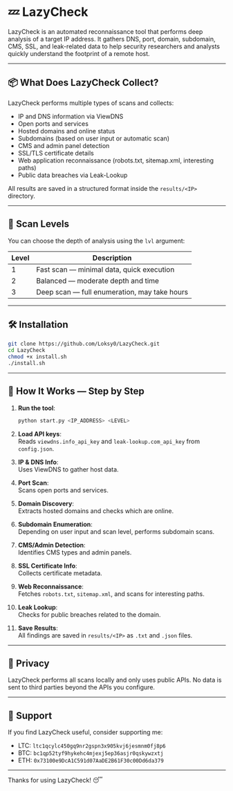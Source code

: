 # 💤 LazyCheck

LazyCheck is an automated reconnaissance tool that performs deep analysis of a target IP address. It gathers DNS, port, domain, subdomain, CMS, SSL, and leak-related data to help security researchers and analysts quickly understand the footprint of a remote host.

---

## 📦 What Does LazyCheck Collect?

LazyCheck performs multiple types of scans and collects:

- IP and DNS information via ViewDNS  
- Open ports and services  
- Hosted domains and online status  
- Subdomains (based on user input or automatic scan)  
- CMS and admin panel detection  
- SSL/TLS certificate details  
- Web application reconnaissance (robots.txt, sitemap.xml, interesting paths)  
- Public data breaches via Leak-Lookup  

All results are saved in a structured format inside the `results/<IP>` directory.

---

## 🧠 Scan Levels

You can choose the depth of analysis using the `lvl` argument:

| Level | Description                                      |
|-------|--------------------------------------------------|
| 1     | Fast scan — minimal data, quick execution        |
| 2     | Balanced — moderate depth and time               |
| 3     | Deep scan — full enumeration, may take hours     |

---

## 🛠️ Installation

```bash
git clone https://github.com/Loksy0/LazyCheck.git
cd LazyCheck
chmod +x install.sh
./install.sh
```

---

## 🚀 How It Works — Step by Step

1. **Run the tool**:  
   ```bash
   python start.py <IP_ADDRESS> <LEVEL>
   ```

2. **Load API keys**:  
   Reads `viewdns.info_api_key` and `leak-lookup.com_api_key` from `config.json`.

3. **IP & DNS Info**:  
   Uses ViewDNS to gather host data.

4. **Port Scan**:  
   Scans open ports and services.

5. **Domain Discovery**:  
   Extracts hosted domains and checks which are online.

6. **Subdomain Enumeration**:  
   Depending on user input and scan level, performs subdomain scans.

7. **CMS/Admin Detection**:  
   Identifies CMS types and admin panels.

8. **SSL Certificate Info**:  
   Collects certificate metadata.

9. **Web Reconnaissance**:  
   Fetches `robots.txt`, `sitemap.xml`, and scans for interesting paths.

10. **Leak Lookup**:  
    Checks for public breaches related to the domain.

11. **Save Results**:  
    All findings are saved in `results/<IP>` as `.txt` and `.json` files.

---

## 🔐 Privacy

LazyCheck performs all scans locally and only uses public APIs. No data is sent to third parties beyond the APIs you configure.

---

## 💸 Support

If you find LazyCheck useful, consider supporting me:

- LTC: `ltc1qcylc450gq9nr2gspn3x905kvj6jesmnm0fj8p6`  
- BTC: `bc1qp52tyf9hykehc4mjexj5ep36asjr0qskywzxtj`  
- ETH: `0x73100e9DcA1C591d07AaDE2B61F30c00Dd6da379`  

---

Thanks for using LazyCheck! 😴

